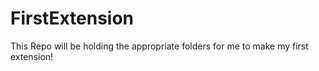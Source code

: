 # FirstExtension
This Repo will be holding the appropriate folders for me to make my first extension!
